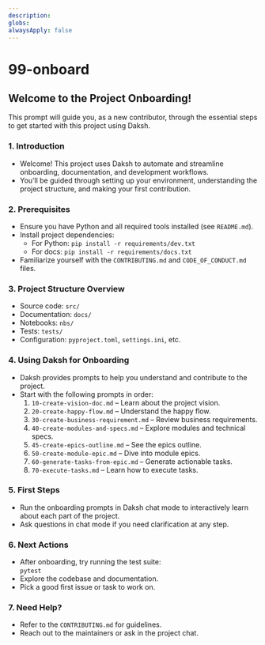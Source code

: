 ```yaml
---
description: 
globs: 
alwaysApply: false
---
```


# 99-onboard

## Welcome to the Project Onboarding!

This prompt will guide you, as a new contributor, through the essential steps to get started with this project using Daksh.

### 1. Introduction
- Welcome! This project uses Daksh to automate and streamline onboarding, documentation, and development workflows.
- You’ll be guided through setting up your environment, understanding the project structure, and making your first contribution.

### 2. Prerequisites
- Ensure you have Python and all required tools installed (see `README.md`).
- Install project dependencies:  
  - For Python: `pip install -r requirements/dev.txt`  
  - For docs: `pip install -r requirements/docs.txt`
- Familiarize yourself with the `CONTRIBUTING.md` and `CODE_OF_CONDUCT.md` files.

### 3. Project Structure Overview
- Source code: `src/`
- Documentation: `docs/`
- Notebooks: `nbs/`
- Tests: `tests/`
- Configuration: `pyproject.toml`, `settings.ini`, etc.

### 4. Using Daksh for Onboarding
- Daksh provides prompts to help you understand and contribute to the project.
- Start with the following prompts in order:
  1. `10-create-vision-doc.md` – Learn about the project vision.
  2. `20-create-happy-flow.md` – Understand the happy flow.
  3. `30-create-business-requirement.md` – Review business requirements.
  4. `40-create-modules-and-specs.md` – Explore modules and technical specs.
  5. `45-create-epics-outline.md` – See the epics outline.
  6. `50-create-module-epic.md` – Dive into module epics.
  7. `60-generate-tasks-from-epic.md` – Generate actionable tasks.
  8. `70-execute-tasks.md` – Learn how to execute tasks.

### 5. First Steps
- Run the onboarding prompts in Daksh chat mode to interactively learn about each part of the project.
- Ask questions in chat mode if you need clarification at any step.

### 6. Next Actions
- After onboarding, try running the test suite:  
  `pytest`
- Explore the codebase and documentation.
- Pick a good first issue or task to work on.

### 7. Need Help?
- Refer to the `CONTRIBUTING.md` for guidelines.
- Reach out to the maintainers or ask in the project chat.
